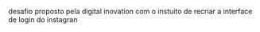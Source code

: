 desafio proposto pela digital inovation com o instuito de recriar a interface de login do instagran 
